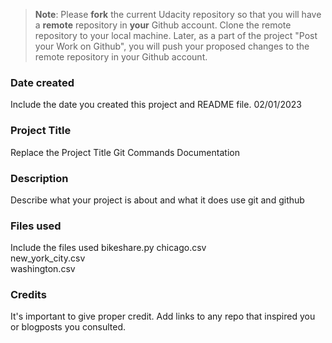 >**Note**: Please **fork** the current Udacity repository so that you will have a **remote** repository in **your** Github account. Clone the remote repository to your local machine. Later, as a part of the project "Post your Work on Github", you will push your proposed changes to the remote repository in your Github account.

### Date created
Include the date you created this project and README file.
02/01/2023

### Project Title
Replace the Project Title
Git Commands Documentation

### Description
Describe what your project is about and what it does
use git and github

### Files used
Include the files used
bikeshare.py
chicago.csv  
new_york_city.csv  
washington.csv

### Credits
It's important to give proper credit. Add links to any repo that inspired you or blogposts you consulted.

